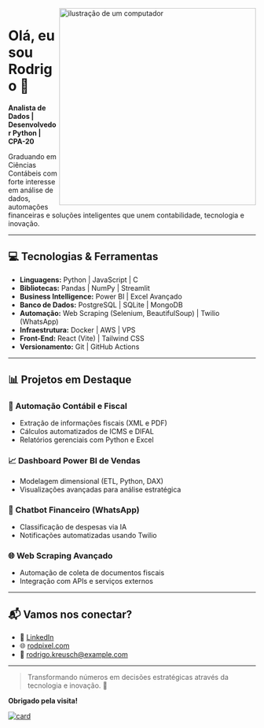 <img src="https://raw.githubusercontent.com/MicaelliMedeiros/micaellimedeiros/master/image/computer-illustration.png" alt="ilustração de um computador" min-width="400px" max-width="400px" width="400px" align="right">

# Olá, eu sou Rodrigo 👋

**Analista de Dados | Desenvolvedor Python | CPA-20**

Graduando em Ciências Contábeis com forte interesse em análise de dados, automações financeiras e soluções inteligentes que unem contabilidade, tecnologia e inovação.

---

## 💻 Tecnologias & Ferramentas

- **Linguagens:** Python | JavaScript | C
- **Bibliotecas:** Pandas | NumPy | Streamlit
- **Business Intelligence:** Power BI | Excel Avançado
- **Banco de Dados:** PostgreSQL | SQLite | MongoDB
- **Automação:** Web Scraping (Selenium, BeautifulSoup) | Twilio (WhatsApp)
- **Infraestrutura:** Docker | AWS | VPS
- **Front-End:** React (Vite) | Tailwind CSS
- **Versionamento:** Git | GitHub Actions

---

## 📊 Projetos em Destaque

### 🚀 Automação Contábil e Fiscal
- Extração de informações fiscais (XML e PDF)
- Cálculos automatizados de ICMS e DIFAL
- Relatórios gerenciais com Python e Excel

### 📈 Dashboard Power BI de Vendas
- Modelagem dimensional (ETL, Python, DAX)
- Visualizações avançadas para análise estratégica

### 🤖 Chatbot Financeiro (WhatsApp)
- Classificação de despesas via IA
- Notificações automatizadas usando Twilio

### 🌐 Web Scraping Avançado
- Automação de coleta de documentos fiscais
- Integração com APIs e serviços externos

---

## 📬 Vamos nos conectar?

- 💼 [LinkedIn](https://linkedin.com/in/rodrigokreusch)
- 🌐 [rodpixel.com](https://rodpixel.com)
- 📧 rodrigo.kreusch@example.com

---

> Transformando números em decisões estratégicas através da tecnologia e inovação. 🚀

**Obrigado pela visita!**



[![card](https://github-readme-stats.vercel.app/api?username=meepyss&theme=radical&show_icons=true)](https://github.com/anuraghazra/github-readme-stats)


          
